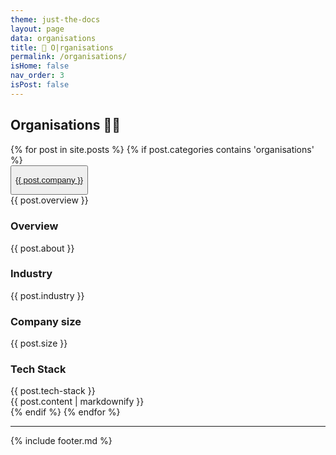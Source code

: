 ```yaml
---
theme: just-the-docs
layout: page
data: organisations
title: 🔗 O|rganisations
permalink: /organisations/
isHome: false
nav_order: 3
isPost: false
---
```

<link rel="stylesheet" href="{{ '/assets/css/custom.css' | relative_url }}">

## Organisations 🦜🔗

<link rel="stylesheet" href="{{ '/assets/css/custom.css' | relative_url }}">

<div class="posts">
  {% for post in site.posts %}
    {% if post.categories contains 'organisations' %}
      <div class="organisation-entry">
        <button type="button" class="collapsible">
            <p class="collapsible-content-header">
                <a href="{{ post.website }}" target="_blank">{{ post.company }}</a>
            </p>
        </button>
        <div class="collapsible-content">
          <div class="experience-entry">
            {{ post.overview }}
            <h3>Overview</h3>
            {{ post.about }}
            <h3>Industry</h3>
            {{ post.industry }}
            <h3>Company size</h3>
            {{ post.size }}
            <h3>Tech Stack</h3>
            {{ post.tech-stack }}
            <br />
            {{ post.content | markdownify }}
          </div>
        </div>
      </div>
    {% endif %}
  {% endfor %}
</div>

<script src="{{ '/assets/js/custom.js' | relative_url }}"></script>

---

{% include footer.md %}
